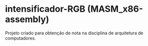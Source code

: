 # intensificador-RGB (MASM_x86-assembly)
 Projeto criado para obtenção de nota na disciplina de arquitetura de computadores.
